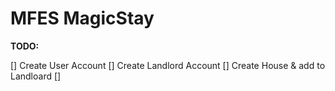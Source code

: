# MFES MagicStay

**TODO:**

[] Create User Account
[] Create Landlord Account
[] Create House & add to Landloard
[]
